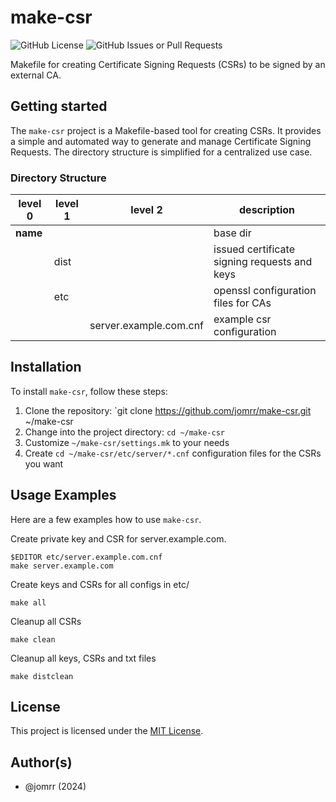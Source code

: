 # make-csr

![GitHub License](https://img.shields.io/github/license/jomrr/make-csr?style=for-the-badge&color=blue&link=https%3A%2F%2Fgithub.com%2Fjomrr%2Fmake-csr%2Fblob%2Fmain%2FLICENSE) ![GitHub Issues or Pull Requests](https://img.shields.io/github/issues/jomrr/make-csr?style=for-the-badge&color=blue&link=https%3A%2F%2Fgithub.com%2Fjomrr%2Fmake-csr%2Fissues)

Makefile for creating Certificate Signing Requests (CSRs) to be signed by an external CA.

## Getting started

The `make-csr` project is a Makefile-based tool for creating CSRs.
It provides a simple and automated way to generate and manage Certificate Signing Requests.
The directory structure is simplified for a centralized use case.

### Directory Structure

| level 0 | level 1 | level 2 | description |
| ------- | ------- | ------- | ----------- |
| **name** | | | base dir |
| | dist  | | issued certificate signing requests and keys |
| | etc | | openssl configuration files for CAs |
| | | server.example.com.cnf | example csr configuration |

## Installation

To install `make-csr`, follow these steps:

1. Clone the repository: `git clone https://github.com/jomrr/make-csr.git ~/make-csr
2. Change into the project directory: `cd ~/make-csr`
3. Customize `~/make-csr/settings.mk` to your needs
4. Create `cd ~/make-csr/etc/server/*.cnf` configuration files for the CSRs you want

## Usage Examples

Here are a few examples how to use `make-csr`.

Create private key and CSR for server.example.com.
```shell
$EDITOR etc/server.example.com.cnf
make server.example.com
```

Create keys and CSRs for all configs in etc/
```shell
make all
```

Cleanup all CSRs
```shell
make clean
```

Cleanup all keys, CSRs and txt files
```shell
make distclean
```

## License

This project is licensed under the [MIT License](https://github.com/jomrr/make-csr/blob/main/LICENSE).

## Author(s)

- @jomrr (2024)

